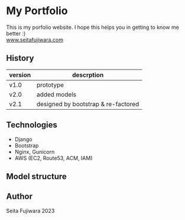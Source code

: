 # My Portfolio
This is my porfolio website. I hope this helps you in getting to know me better :) <br>
www.seitafujiwara.com

## History
version|descrption
--- | ---
v1.0 | prototype 
v2.0 | added models 
v2.1 | designed by bootstrap & re-factored

## Technologies
- Django
- Bootstrap
- Nginx, Gunicorn
- AWS (EC2, Route53, ACM, IAM)

## Model structure


## Author
Seita Fujiwara 2023

